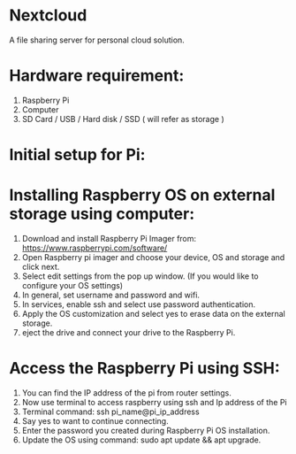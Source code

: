 # Nextcloud 
A file sharing server for personal cloud solution.

# Hardware requirement:
1. Raspberry Pi
3. Computer
5. SD Card / USB / Hard disk / SSD ( will refer as storage )

# Initial setup for Pi:
# Installing Raspberry OS on external storage using computer:
1. Download and install Raspberry Pi Imager from: https://www.raspberrypi.com/software/ 
2. Open Raspberry pi imager and choose your device, OS and storage and click next.
3. Select edit settings from the pop up window. (If you would like to configure your OS settings)
4. In general, set username and password and wifi.
5. In services, enable ssh and select use password authentication.
6. Apply the OS customization and select yes to erase data on the external storage.
7. eject the drive and connect your drive to the Raspberry Pi.

# Access the Raspberry Pi using SSH:
1. You can find the IP address of the pi from router settings.
2. Now use terminal to access raspberry using ssh and Ip address of the Pi
3. Terminal command: ssh pi_name@pi_ip_address
4. Say yes to want to continue connecting.
5. Enter the password you created during Raspberry Pi OS installation.
6. Update the OS using command: sudo apt update && apt upgrade.
   
